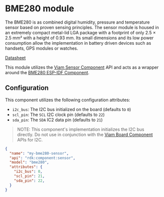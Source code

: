 # BME280 module

The BME280 is as combined digital humidity, pressure and temperature sensor based on proven sensing principles. 
The sensor module is housed in an extremely compact metal-lid LGA package with a footprint of only 2.5 × 2.5 mm² with a height of 0.93 mm. 
Its small dimensions and its low power consumption allow the implementation in battery driven devices such as handsets, GPS modules or watches.

[Datasheet](https://www.bosch-sensortec.com/media/boschsensortec/downloads/datasheets/bst-bme280-ds002.pdf)

This module utilizes the [Viam Sensor Component](https://docs.viam.com/operate/reference/components/sensor/) API and acts as a wrapper around the [BME280 ESP-IDF Component](https://components.espressif.com/components/espressif/bme280).

## Configuration

This component utilizes the following configuration attributes:
- `i2c_bus`: The I2C bus initialized on the board (defaults to `0`)
- `scl_pin`: The `SCL` I2C clock pin (defaults to `22`)
- `sda_pin`: The `SDA` IC2 data pin (defaults to `21`)

> NOTE: This component's implementation initializes the I2C bus directly. Do not use in conjunction with the [Viam Board Component](https://docs.viam.com/operate/reference/components/board/) APIs for I2C.

```json
{
  "name": "my-bme280-sensor",
  "api": "rdk:component:sensor",
  "model": "bme280",
  "attributes": {
    "i2c_bus": 0,
	"scl_pin": 21,
	"sda_pin": 22,
  }
}
```
